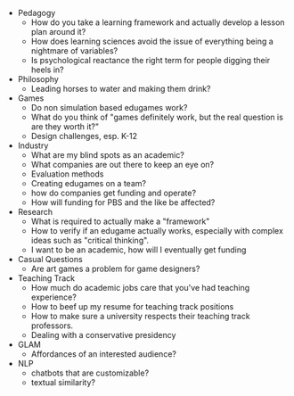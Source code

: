  - Pedagogy
   - How do you take a learning framework and actually develop a lesson plan around it?
   - How does learning sciences avoid the issue of everything being a nightmare of variables?
   - Is psychological reactance the right term for people digging their heels in?
 - Philosophy
   - Leading horses to water and making them drink?
 - Games
	 - Do non simulation based edugames work?
	 - What do you think of "games definitely work, but the real question is are they worth it?"
	 - Design challenges, esp. K-12
 - Industry
   - What are my blind spots as an academic?
   - What companies are out there to keep an eye on?
   - Evaluation methods
   - Creating edugames on a team?
   - how do companies get funding and operate?
   - How will funding for PBS and the like be affected?
- Research
  - What is required to actually make a "framework"
  - How to verify if an edugame actually works, especially with complex ideas such as "critical thinking".
  - I want to be an academic, how will I eventually get funding
- Casual Questions
  - Are art games a problem for game designers?
- Teaching Track
  - How much do academic jobs care that you've had teaching experience?
  - How to beef up my resume for teaching track positions
  - How to make sure a university respects their teaching track professors.
  - Dealing with a conservative presidency
- GLAM
  - Affordances of an interested audience?
 - NLP
   - chatbots that are customizable?
   - textual similarity?
